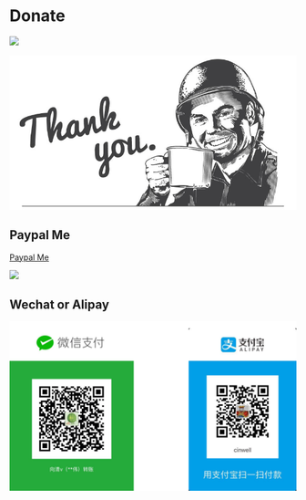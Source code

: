 # Donate

[![](https://img.shields.io/badge/%24-donate-green.svg)](https://github.com/QingWei-Li/donate)


![](images/coffee.jpg)


## Paypal Me

[Paypal Me](https://www.paypal.me/cinwell)

[![](https://user-images.githubusercontent.com/7565692/28697768-da62c77e-7370-11e7-81f1-935f9eee2827.png)](https://www.paypal.me/cinwell)

## Wechat or Alipay

![](images/wechat+alipay.png)

